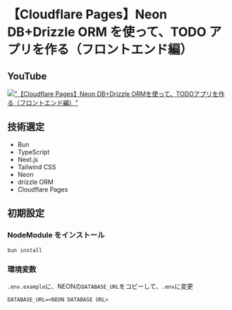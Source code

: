 # 【Cloudflare Pages】Neon DB+Drizzle ORM を使って、TODO アプリを作る（フロントエンド編）

## YouTube

[!["【Cloudflare Pages】Neon DB+Drizzle ORMを使って、TODOアプリを作る（フロントエンド編）"](https://i.ytimg.com/vi/japtkE5KxFQ/maxresdefault.jpg)](https://youtu.be/japtkE5KxFQ)

## 技術選定

- Bun
- TypeScript
- Next.js
- Tailwind CSS
- Neon
- drizzle ORM
- Cloudflare Pages

## 初期設定

### NodeModule をインストール

```bash
bun install
```

### 環境変数

`.env.example`に、NEONの`DATABASE_URL`をコピーして、`.env`に変更

```sh:.env.example
DATABASE_URL=<NEON DATABASE URL>
```
